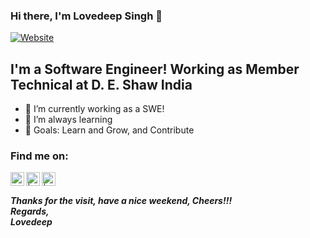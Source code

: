 ### Hi there, I'm Lovedeep Singh 👋 

[![Website](https://img.shields.io/website?label=personal_website&style=for-the-badge&url=https%3A%2F%2Fsites.google.com/view/lovedeepsingh)](https://sites.google.com/view/lovedeepsingh) 

## I'm a Software Engineer! Working as Member Technical at D. E. Shaw India

- 🔭 I’m currently working as a SWE!
- 🌱 I’m always learning 
- 🥅 Goals: Learn and Grow, and Contribute

### Find me on:

[<img align="left" alt="" width="22px" target="_blank"  src="https://freepngimg.com/thumb/world_wide_web/25085-2-world-wide-web-transparent-image.png" />][website]
[<img align="left" alt=" | LinkedIn" width="22px" target="_blank"  src="https://encrypted-tbn0.gstatic.com/images?q=tbn:ANd9GcQy-TZipv8mF4zDszEHp15pADsjs4XkbuvZQg&usqp=CAU" />][linkedin]
<!--- [<img align="left" alt=" | LeetCode" width="22px" target="_blank"  src="https://pbs.twimg.com/profile_images/910592237695676416/7xInX10u.jpg" />][LeetCode]--->
[<img align="left" alt=" | LinkedIn" width="22px" target="_blank"  src="https://cdn.icon-icons.com/icons2/2108/PNG/512/google_scholar_icon_130918.png" />][GoogleScholar]
<!--- [<img align="left" alt=" | Twitter" width="22px" target="_blank"  src="https://cdn.jsdelivr.net/npm/simple-icons@v3/icons/twitter.svg" />][twitter] --->

<br />

<h5> Thanks for the visit, have a nice weekend, Cheers!!! <br/> Regards, <br/> Lovedeep </h5>

[linkedin]: https://linkedin.com/in/singhlovedeep
[website]: https://sites.google.com/view/lovedeepsingh
[LeetCode]: https://leetcode.com/lovedeep
[GoogleScholar]: https://scholar.google.com/citations?user=WC6fo10AAAAJ&hl=en
<!---[twitter]: https://twitter.com/iamLSingh --->
